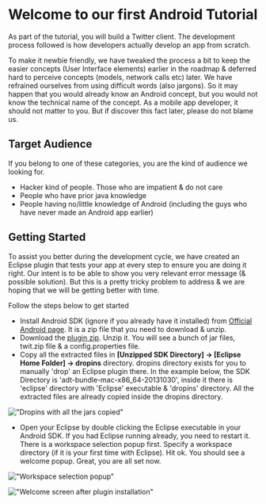 # Welcome to our first Android Tutorial

As part of the tutorial, you will build a Twitter client. The development process followed is how developers actually develop an app from scratch. 

To make it newbie friendly, we have tweaked the process a bit to keep the easier concepts (User Interface elements) earlier in the roadmap & deferred hard to perceive concepts (models, network calls etc) later. We have refrained ourselves from using difficult words (also jargons). So it may happen that you would already know an Android concept, but you would not know the technical name of the concept. 
As a mobile app developer, it should not matter to you. But if discover this fact later, please do not blame us. 

## Target Audience

If you belong to one of these categories, you are the kind of audience we looking for.

* Hacker kind of people. Those who are impatient & do not care 
* People who have prior java knowledge
* People having no/little knowledge of Android (including the guys who have never made an Android app earlier)

## Getting Started

To assist you better during the development cycle, we have created an Eclipse plugin that tests your app at every step to ensure you are doing it right. Our intent is to be able to show you very relevant error message (& possible solution). But this is a pretty tricky problem to address & we are hoping that we will be getting better with time. 

Follow the steps below to get started

* Install Android SDK (ignore if you already have it installed) from [Official Android page](http://developer.android.com/sdk/index.html#download). It is a zip file that you need to download & unzip. 
* Download the [plugin zip](). Unzip it. You will see a bunch of jar files, twit.zip file & a config.properties file. 
* Copy all the extracted files in **[Unzipped SDK Directory] -> [Eclipse Home Folder] -> dropins** directory. dropins directory exists for you to manually 'drop' an Eclipse plugin there. In the example below, the SDK Directory is 'adt-bundle-mac-x86_64-20131030', inside it there is 'eclipse' directory with 'Eclipse' executable & 'dropins' directory. All the extracted files are already copied inside the dropins directory.

!["Dropins with all the jars copied"](/assets/twitter-client/dropins-location.png "Dropins with all the jars copied")

* Open your Eclipse by double clicking the Eclipse executable in your Android SDK. If you had Eclipse running already, you need to restart it. There is a workspace selection popup first. Specify a workspace directory (if it is your first time with Eclipse). Hit ok. You should see a welcome popup. Great, you are all set now.

!["Workspace selection popup"](/assets/twitter-client/plugin-installation-workspace.png "Workspace selection popup")

!["Welcome screen after plugin installation"](/assets/twitter-client/plugin-installation-welcome-popup.png "Welcome screen after plugin installation")
